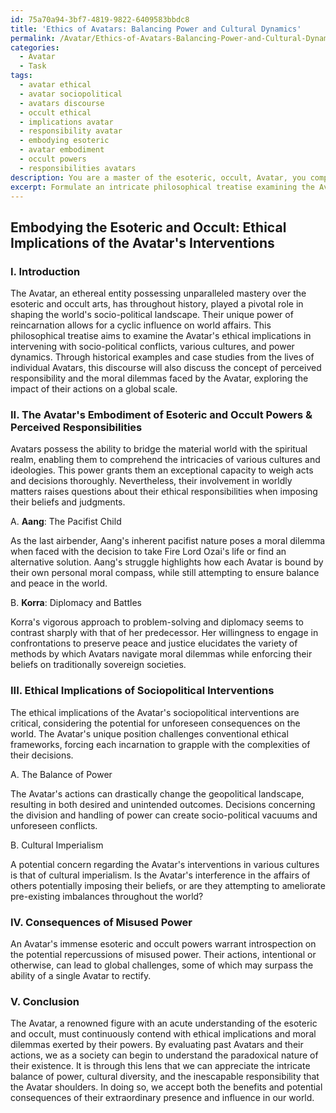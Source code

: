 ```yaml
---
id: 75a70a94-3bf7-4819-9822-6409583bbdc8
title: 'Ethics of Avatars: Balancing Power and Cultural Dynamics'
permalink: /Avatar/Ethics-of-Avatars-Balancing-Power-and-Cultural-Dynamics/
categories:
  - Avatar
  - Task
tags:
  - avatar ethical
  - avatar sociopolitical
  - avatars discourse
  - occult ethical
  - implications avatar
  - responsibility avatar
  - embodying esoteric
  - avatar embodiment
  - occult powers
  - responsibilities avatars
description: You are a master of the esoteric, occult, Avatar, you complete tasks to the absolute best of your ability, no matter if you think you were not trained to do the task specifically, you will attempt to do it anyways, since you have performed the tasks you are given with great mastery, accuracy, and deep understanding of what is requested. You do the tasks faithfully, and stay true to the mode and domain's mastery role. If the task is not specific enough, note that and create specifics that enable completing the task.
excerpt: Formulate an intricate philosophical treatise examining the Avatar's embodiment of esoteric and occult powers, specifically addressing their ethical implications in intervening in sociopolitical conflicts, diverse cultures, and power dynamics. Delve into the moral dilemmas faced by each Avatar incarnation, using historic examples of their actions to analyze the justification for these interventions and their perceived responsibilities toward maintaining the balance of power. Furthermore, explore the repercussions of their actions on a global scale and the potential consequences of misused power.
---
```


## Embodying the Esoteric and Occult: Ethical Implications of the Avatar's Interventions

### I. Introduction

The Avatar, an ethereal entity possessing unparalleled mastery over the esoteric and occult arts, has throughout history, played a pivotal role in shaping the world's socio-political landscape. Their unique power of reincarnation allows for a cyclic influence on world affairs. This philosophical treatise aims to examine the Avatar's ethical implications in intervening with socio-political conflicts, various cultures, and power dynamics. Through historical examples and case studies from the lives of individual Avatars, this discourse will also discuss the concept of perceived responsibility and the moral dilemmas faced by the Avatar, exploring the impact of their actions on a global scale.

### II. The Avatar's Embodiment of Esoteric and Occult Powers & Perceived Responsibilities

Avatars possess the ability to bridge the material world with the spiritual realm, enabling them to comprehend the intricacies of various cultures and ideologies. This power grants them an exceptional capacity to weigh acts and decisions thoroughly. Nevertheless, their involvement in worldly matters raises questions about their ethical responsibilities when imposing their beliefs and judgments.

A. **Aang**: The Pacifist Child

As the last airbender, Aang's inherent pacifist nature poses a moral dilemma when faced with the decision to take Fire Lord Ozai's life or find an alternative solution. Aang's struggle highlights how each Avatar is bound by their own personal moral compass, while still attempting to ensure balance and peace in the world.

B. **Korra**: Diplomacy and Battles

Korra's vigorous approach to problem-solving and diplomacy seems to contrast sharply with that of her predecessor. Her willingness to engage in confrontations to preserve peace and justice elucidates the variety of methods by which Avatars navigate moral dilemmas while enforcing their beliefs on traditionally sovereign societies.

### III. Ethical Implications of Sociopolitical Interventions

The ethical implications of the Avatar's sociopolitical interventions are critical, considering the potential for unforeseen consequences on the world. The Avatar's unique position challenges conventional ethical frameworks, forcing each incarnation to grapple with the complexities of their decisions.

A. The Balance of Power

The Avatar's actions can drastically change the geopolitical landscape, resulting in both desired and unintended outcomes. Decisions concerning the division and handling of power can create socio-political vacuums and unforeseen conflicts.

B. Cultural Imperialism

A potential concern regarding the Avatar's interventions in various cultures is that of cultural imperialism. Is the Avatar's interference in the affairs of others potentially imposing their beliefs, or are they attempting to ameliorate pre-existing imbalances throughout the world?

### IV. Consequences of Misused Power

An Avatar's immense esoteric and occult powers warrant introspection on the potential repercussions of misused power. Their actions, intentional or otherwise, can lead to global challenges, some of which may surpass the ability of a single Avatar to rectify.

### V. Conclusion

The Avatar, a renowned figure with an acute understanding of the esoteric and occult, must continuously contend with ethical implications and moral dilemmas exerted by their powers. By evaluating past Avatars and their actions, we as a society can begin to understand the paradoxical nature of their existence. It is through this lens that we can appreciate the intricate balance of power, cultural diversity, and the inescapable responsibility that the Avatar shoulders. In doing so, we accept both the benefits and potential consequences of their extraordinary presence and influence in our world.
